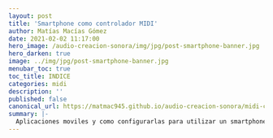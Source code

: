 ```yaml
---
layout: post
title: 'Smartphone como controlador MIDI'
author: Matías Macías Gómez
date: 2021-02-02 11:17:00
hero_image: /audio-creacion-sonora/img/jpg/post-smartphone-banner.jpg
hero_darken: true
image: ../img/jpg/post-smartphone-banner.jpg
menubar_toc: true
toc_title: INDICE
categories: midi
description: ''
published: false
canonical_url: https://matmac945.github.io/audio-creacion-sonora/midi-controllers/2021/02/02/smartphone-como-controlador-midi/
summary: |-
  Aplicaciones moviles y como configurarlas para utilizar un smartphone como controlador MIDI
---
```

